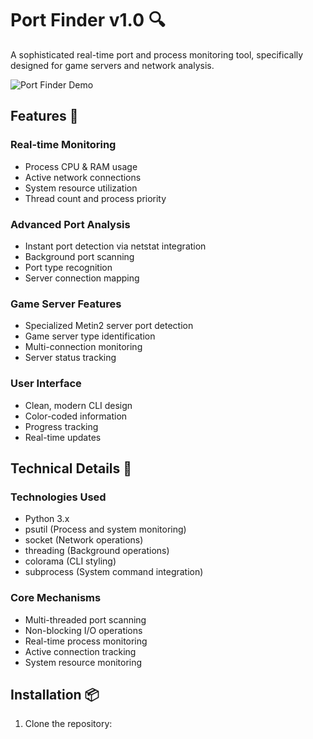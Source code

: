# Port Finder v1.0 🔍

A sophisticated real-time port and process monitoring tool, specifically designed for game servers and network analysis.

![Port Finder Demo]([demo.gif](https://imgur.com/ovoWqw9))

## Features 🚀

### Real-time Monitoring
- Process CPU & RAM usage
- Active network connections
- System resource utilization
- Thread count and process priority

### Advanced Port Analysis
- Instant port detection via netstat integration
- Background port scanning
- Port type recognition
- Server connection mapping

### Game Server Features
- Specialized Metin2 server port detection
- Game server type identification
- Multi-connection monitoring
- Server status tracking

### User Interface
- Clean, modern CLI design
- Color-coded information
- Progress tracking
- Real-time updates

## Technical Details 🔧

### Technologies Used
- Python 3.x
- psutil (Process and system monitoring)
- socket (Network operations)
- threading (Background operations)
- colorama (CLI styling)
- subprocess (System command integration)

### Core Mechanisms
- Multi-threaded port scanning
- Non-blocking I/O operations
- Real-time process monitoring
- Active connection tracking
- System resource monitoring

## Installation 📦

1. Clone the repository: 
